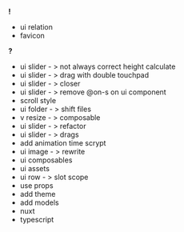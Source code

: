**!**

- ui relation
- favicon

**?**

- ui slider - > not always correct height calculate
- ui slider - > drag with double touchpad
- ui slider - > closer
- ui slider - > remove @on-s on ui component
- scroll style
- ui folder - > shift files
- v resize - > composable
- ui slider - > refactor
- ui slider - > drags
- add animation time scrypt
- ui image - > rewrite
- ui composables
- ui assets
- ui row - > slot scope
- use props
- add theme
- add models
- nuxt
- typescript
